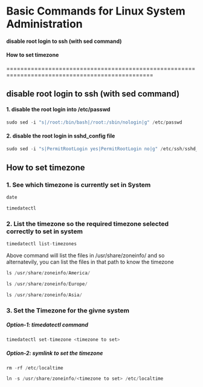 # Basic Commands for Linux System Administration


#### disable root login to ssh (with sed command)
#### How to set timezone



================================================================================================
## disable root login to ssh (with sed command)

#### 1. disable the root login into /etc/passwd
```s
sudo sed -i "s|/root:/bin/bash|/root:/sbin/nologin|g" /etc/passwd
```

#### 2. disable the root login in sshd_config file
```s
sudo sed -i "s|PermitRootLogin yes|PermitRootLogin no|g" /etc/ssh/sshd_config
```

## How to set timezone

### 1. See which timezone is currently set in System

```s
date
```

```s
timedatectl
```

### 2. List the timezone so the required timezone selected correctly to set in system

```s
timedatectl list-timezones
```

Above command will list the files in /usr/share/zoneinfo/ and so alternatevily, you can list the files in that path to know the timezone

```s
ls /usr/share/zoneinfo/America/
```
```s
ls /usr/share/zoneinfo/Europe/
```

```s
ls /usr/share/zoneinfo/Asia/
```

### 3. Set the Timezone for the givne system
##### Option-1: timedatectl command
```s
timedatectl set-timezone <timezone to set>
```
##### Option-2: symlink to set the timezone
```s
rm -rf /etc/localtime
```
```s
ln -s /usr/share/zoneinfo/<timezone to set> /etc/localtime
```
